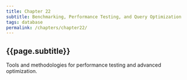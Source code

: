 ```yaml
---
title: Chapter 22
subtitle: Benchmarking, Performance Testing, and Query Optimization
tags: database
permalink: /chapters/chapter22/
---
```

## {{page.subtitle}}

Tools and methodologies for performance testing and advanced optimization.

